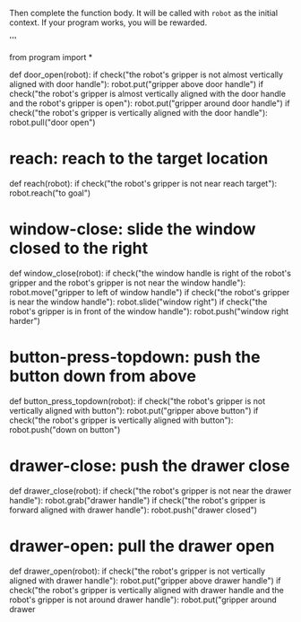 

Then complete the function body. It will be called with `robot` as the initial context. If your program works, you will be rewarded.

'''

from program import *


def door_open(robot):
    if check("the robot's gripper is not almost vertically aligned with door handle"):
        robot.put("gripper above door handle")
    if check("the robot's gripper is almost vertically aligned with the door handle and the robot's gripper is open"):
        robot.put("gripper around door handle")
    if check("the robot's gripper is vertically aligned with the door handle"):
        robot.pull("door open")

# reach: reach to the target location
def reach(robot):
    if check("the robot's gripper is not near reach target"):
        robot.reach("to goal")

# window-close: slide the window closed to the right
def window_close(robot):
    if check("the window handle is right of the robot's gripper and the robot's gripper is not near the window handle"):
        robot.move("gripper to left of window handle")
    if check("the robot's gripper is near the window handle"):
        robot.slide("window right")
    if check("the robot's gripper is in front of the window handle"):
        robot.push("window right harder")

# button-press-topdown: push the button down from above
def button_press_topdown(robot):
    if check("the robot's gripper is not vertically aligned with button"):
        robot.put("gripper above button")
    if check("the robot's gripper is vertically aligned with button"):
        robot.push("down on button")

# drawer-close: push the drawer close
def drawer_close(robot):
    if check("the robot's gripper is not near the drawer handle"):
        robot.grab("drawer handle")
    if check("the robot's gripper is forward aligned with drawer handle"):
        robot.push("drawer closed")

# drawer-open: pull the drawer open
def drawer_open(robot):
    if check("the robot's gripper is not vertically aligned with drawer handle"):
        robot.put("gripper above drawer handle")
    if check("the robot's gripper is vertically aligned with drawer handle and the robot's gripper is not around drawer handle"):
        robot.put("gripper around drawer